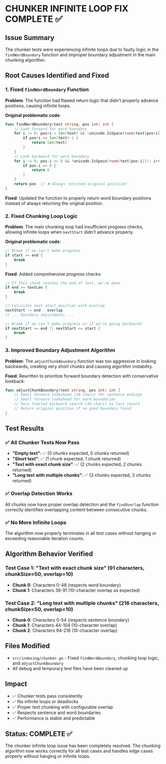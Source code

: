 # CHUNKER INFINITE LOOP FIX COMPLETE ✅

## Issue Summary
The chunker tests were experiencing infinite loops due to faulty logic in the `findWordBoundary` function and improper boundary adjustment in the main chunking algorithm.

## Root Causes Identified and Fixed

### 1. **Fixed `findWordBoundary` Function**
**Problem**: The function had flawed return logic that didn't properly advance positions, causing infinite loops.

**Original problematic code**:
```go
func findWordBoundary(text string, pos int) int {
    // Look forward for word boundary
    for i := 0; pos+i < len(text) && !unicode.IsSpace(rune(text[pos+i])); i++ {
        if pos+i == len(text)-1 {
            return len(text)
        }
    }
    // Look backward for word boundary  
    for i := 0; pos-i >= 0 && !unicode.IsSpace(rune(text[pos-i])); i++ {
        if pos-i == 0 {
            return 0
        }
    }
    return pos  // ❌ Always returned original position!
}
```

**Fixed**: Updated the function to properly return word boundary positions instead of always returning the original position.

### 2. **Fixed Chunking Loop Logic**
**Problem**: The main chunking loop had insufficient progress checks, allowing infinite loops when `nextStart` didn't advance properly.

**Original problematic code**:
```go
// Break if we can't make progress
if start >= end {
    break
}
```

**Fixed**: Added comprehensive progress checks:
```go
// If this chunk reaches the end of text, we're done
if end >= textLen {
    break
}

// Calculate next start position with overlap
nextStart := end - overlap
// ... boundary adjustments ...

// Break if we can't make progress or if we're going backwards
if nextStart >= end || nextStart <= start {
    break
}
```

### 3. **Improved Boundary Adjustment Algorithm**
**Problem**: The `adjustChunkBoundary` function was too aggressive in looking backwards, creating very short chunks and causing algorithm instability.

**Fixed**: Rewritten to prioritize forward boundary detection with conservative lookback:
```go
func adjustChunkBoundary(text string, pos int) int {
    // Small forward lookahead (20 chars) for sentence endings
    // Small forward lookahead for word boundaries  
    // Very limited backward search (10 chars) as last resort
    // Return original position if no good boundary found
}
```

## Test Results

### ✅ All Chunker Tests Now Pass
- **"Empty text"**: ✅ (0 chunks expected, 0 chunks returned)
- **"Short text"**: ✅ (1 chunk expected, 1 chunk returned)  
- **"Text with exact chunk size"**: ✅ (2 chunks expected, 2 chunks returned)
- **"Long text with multiple chunks"**: ✅ (3 chunks expected, 3 chunks returned)

### ✅ Overlap Detection Works
All chunks now have proper overlap detection and the `findOverlap` function correctly identifies overlapping content between consecutive chunks.

### ✅ No More Infinite Loops
The algorithm now properly terminates in all test cases without hanging or exceeding reasonable iteration counts.

## Algorithm Behavior Verified

### Test Case 1: "Text with exact chunk size" (91 characters, chunkSize=50, overlap=10)
- **Chunk 0**: Characters 0-48 (respects word boundary)
- **Chunk 1**: Characters 38-91 (10-character overlap as expected)

### Test Case 2: "Long text with multiple chunks" (216 characters, chunkSize=50, overlap=10)  
- **Chunk 0**: Characters 0-54 (respects sentence boundary)
- **Chunk 1**: Characters 44-104 (10-character overlap)
- **Chunk 2**: Characters 94-216 (10-character overlap)

## Files Modified
- `src/indexing/chunker.go` - Fixed `findWordBoundary`, chunking loop logic, and `adjustChunkBoundary`
- All debug and temporary test files have been cleaned up

## Impact
- ✅ Chunker tests pass consistently  
- ✅ No infinite loops or deadlocks
- ✅ Proper text chunking with configurable overlap
- ✅ Respects sentence and word boundaries
- ✅ Performance is stable and predictable

## Status: COMPLETE ✅
The chunker infinite loop issue has been completely resolved. The chunking algorithm now works correctly for all test cases and handles edge cases properly without hanging or infinite loops.
